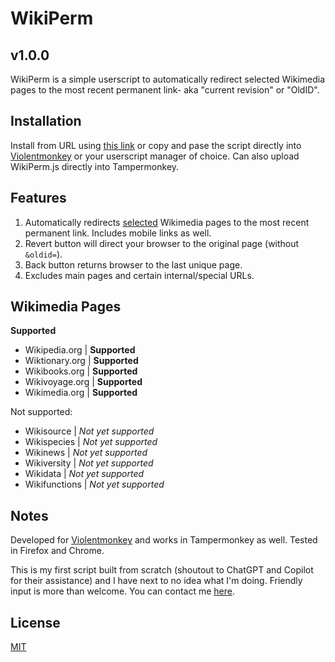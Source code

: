 # WikiPerm
## v1.0.0

WikiPerm is a simple userscript to automatically redirect selected Wikimedia pages to the most recent permanent link- aka "current revision" or "OldID".

## Installation

Install from URL using [this link](https://raw.githubusercontent.com/PortolanMedia/WikiPerm/main/WikiPerm.js) or copy and pase the script directly into [Violentmonkey](https://violentmonkey.github.io/) or your userscript manager of choice. Can also upload WikiPerm.js directly into Tampermonkey.

## Features

1. Automatically redirects [selected](##-wikimedia-pages) Wikimedia pages to the most recent permanent link. Includes mobile links as well.
2. Revert button will direct your browser to the original page (without ```&oldid=```).
3. Back button returns browser to the last unique page. 
4. Excludes main pages and certain internal/special URLs.

## Wikimedia Pages
**Supported**
- Wikipedia.org | **Supported**
- Wiktionary.org | **Supported**
- Wikibooks.org | **Supported**
- Wikivoyage.org | **Supported**
- Wikimedia.org | **Supported**

Not supported:
- Wikisource | *Not yet supported*
- Wikispecies | *Not yet supported*
- Wikinews | *Not yet supported*
- Wikiversity | *Not yet supported*
- Wikidata | *Not yet supported*
- Wikifunctions | *Not yet supported*

## Notes

Developed for [Violentmonkey](https://violentmonkey.github.io/) and works in Tampermonkey as well. Tested in Firefox and Chrome. 

This is my first script built from scratch (shoutout to ChatGPT and Copilot for their assistance) and I have next to no idea what I'm doing. Friendly input is more than welcome.
You can contact me [here](mailto:portolanmedia+wikiperm@gmail.com).

## License

[MIT](https://choosealicense.com/licenses/mit/)
